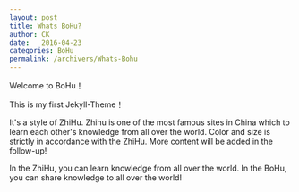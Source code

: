 ```yaml
---
layout: post
title: Whats BoHu?
author: CK
date:   2016-04-23
categories: BoHu
permalink: /archivers/Whats-Bohu
---
```




Welcome to BoHu！

This is my first Jekyll-Theme！

It's a style of ZhiHu. Zhihu is one of the most famous sites in China which to learn each other's knowledge from all over the world. Color and size is strictly in accordance with the ZhiHu. More content will be added in the follow-up!

In the ZhiHu, you can learn knowledge from all over the world. In the BoHu, you can share knowledge to all over the world!

